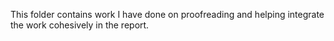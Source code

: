 This folder contains work I have done on proofreading and helping integrate the work cohesively in the report.